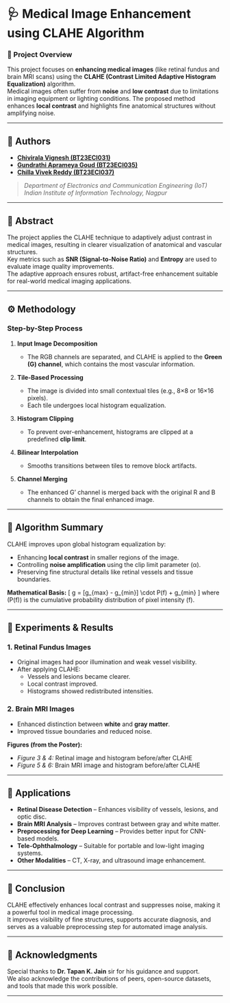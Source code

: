 # 🩺 Medical Image Enhancement using CLAHE Algorithm

### 📘 Project Overview
This project focuses on **enhancing medical images** (like retinal fundus and brain MRI scans) using the **CLAHE (Contrast Limited Adaptive Histogram Equalization)** algorithm.  
Medical images often suffer from **noise** and **low contrast** due to limitations in imaging equipment or lighting conditions. The proposed method enhances **local contrast** and highlights fine anatomical structures without amplifying noise.

---

## 👥 Authors
- [**Chivirala Vignesh (BT23ECI031)**](https://github.com/Vignesh-Chivirala)  
- [**Gundrathi Aprameya Goud (BT23ECI035)**](https://github.com/aprameyagoud)  
- [**Chilla Vivek Reddy (BT23ECI037)**](https://github.com/VrdyEngineered)  
> *Department of Electronics and Communication Engineering (IoT)*  
> *Indian Institute of Information Technology, Nagpur*

---

## 🧠 Abstract
The project applies the CLAHE technique to adaptively adjust contrast in medical images, resulting in clearer visualization of anatomical and vascular structures.  
Key metrics such as **SNR (Signal-to-Noise Ratio)** and **Entropy** are used to evaluate image quality improvements.  
The adaptive approach ensures robust, artifact-free enhancement suitable for real-world medical imaging applications.

---

## ⚙️ Methodology

### Step-by-Step Process
1. **Input Image Decomposition**  
   - The RGB channels are separated, and CLAHE is applied to the **Green (G) channel**, which contains the most vascular information.

2. **Tile-Based Processing**  
   - The image is divided into small contextual tiles (e.g., 8×8 or 16×16 pixels).  
   - Each tile undergoes local histogram equalization.

3. **Histogram Clipping**  
   - To prevent over-enhancement, histograms are clipped at a predefined **clip limit**.

4. **Bilinear Interpolation**  
   - Smooths transitions between tiles to remove block artifacts.

5. **Channel Merging**  
   - The enhanced G’ channel is merged back with the original R and B channels to obtain the final enhanced image.

---

## 🧩 Algorithm Summary

CLAHE improves upon global histogram equalization by:
- Enhancing **local contrast** in smaller regions of the image.
- Controlling **noise amplification** using the clip limit parameter (α).
- Preserving fine structural details like retinal vessels and tissue boundaries.

**Mathematical Basis:**
\[
g = [g_{max} - g_{min}] \cdot P(f) + g_{min}
\]
where \(P(f)\) is the cumulative probability distribution of pixel intensity \(f\).

---

## 🧪 Experiments & Results

### 1. Retinal Fundus Images
- Original images had poor illumination and weak vessel visibility.  
- After applying CLAHE:
  - Vessels and lesions became clearer.
  - Local contrast improved.
  - Histograms showed redistributed intensities.

### 2. Brain MRI Images
- Enhanced distinction between **white** and **gray matter**.
- Improved tissue boundaries and reduced noise.

**Figures (from the Poster):**
- *Figure 3 & 4:* Retinal image and histogram before/after CLAHE  
- *Figure 5 & 6:* Brain MRI image and histogram before/after CLAHE

---

## 🩻 Applications
- **Retinal Disease Detection** – Enhances visibility of vessels, lesions, and optic disc.  
- **Brain MRI Analysis** – Improves contrast between gray and white matter.  
- **Preprocessing for Deep Learning** – Provides better input for CNN-based models.  
- **Tele-Ophthalmology** – Suitable for portable and low-light imaging systems.  
- **Other Modalities** – CT, X-ray, and ultrasound image enhancement.

---

## 🧾 Conclusion
CLAHE effectively enhances local contrast and suppresses noise, making it a powerful tool in medical image processing.  
It improves visibility of fine structures, supports accurate diagnosis, and serves as a valuable preprocessing step for automated image analysis.

---

## 🙏 Acknowledgments
Special thanks to **Dr. Tapan K. Jain** sir for his guidance and support.  
We also acknowledge the contributions of peers, open-source datasets, and tools that made this work possible.

---

